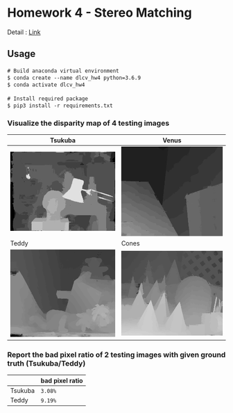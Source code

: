 # Homework 4 - Stereo Matching
Detail : [Link](hw4.pdf)

## Usage
```shell
# Build anaconda virtual environment
$ conda create --name dlcv_hw4 python=3.6.9
$ conda activate dlcv_hw4

# Install required package
$ pip3 install -r requirements.txt
```

### Visualize the disparity map of 4 testing images
|Tsukuba|Venus|
|-|-|
|![sukuba.png](./Tsukuba.png)|![Venus.png](./Venus.png)|
|Teddy|Cones|
|![Teddy.png](./Teddy.png)|![Cones.png](./Cones.png)|

### Report the bad pixel ratio of 2 testing images with given ground truth (Tsukuba/Teddy)
||bad pixel ratio|
|-|-|
|Tsukuba|`3.08%`|
|Teddy|`9.19%`|
